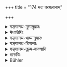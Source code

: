 +++
title = "174 यदा परबलानाम्"

+++

<details><summary>गङ्गानथ-मूलानुवादः</summary>

When he happens to be very much open to attack by the enemy’s forces, then he shall seek shelter with a r ighte ous and powerful King.—(174)
</details>

<details><summary>मेधातिथिः</summary>

**गमनीयतमः** अभिभवनीयतमो दुर्गस्थो ऽहम् इति मन्यते, **तदा क्षिप्रं** दुर्गम् उज्झित्वान्यं **संश्रयेद् धार्मिकम्**। यतः कुसृतिर् नाशङ्क्यते, यस्य यशोमयी स्थिरप्रकृतिः । **बलिनम्** इत्य् एतेनैतत् सुदर्शितम् ॥ ७.१७४ ॥
</details>

<details><summary>गङ्गानथ-भाष्यानुवादः</summary>

‘*Very much open to attack*’;—when he finds that while in the fortress, he is very liable to be assailed,—then quickly he shall give up the fortress and take refuge with another ‘*righteous king*’, at whose hands he does not fear ill-treatment, who is famed for his calm and dispassionate nature.

What is meant by the epithet ‘*powerful*’ is shown in the next verse.—(174)
</details>

<details><summary>गङ्गानथ-टिप्पन्यः</summary>

This verse is quoted in *Vīramitrodaya* (Rājanīti, p. 328).
</details>

<details><summary>गङ्गानथ-तुल्य-वाक्यानि</summary>

*Viṣṇudharmottara* (Vīramitrodaya-Rājanīti, p. 328).—‘When the king is
attacked by a stronger enemy who refuses to make peace, he shall have
recourse to *seeking shelter*, which is the lowest of the methods. When
he finds himself devoid of all power, he should seek shelter.’
</details>

<details><summary>भारुचिः</summary>

द्वैधीभावम् अप्य् आश्रितो यद्य् आत्मधारणम् अशक्यं मन्यते ततः प्रागभिभवात् **क्षिप्रम्** एव **बलिनं धार्मिकं** च संश्रयेत् । तदभावे ऽन्यम् अपि गुणवन्तम् ॥ ७.१७४ ॥
</details>

<details><summary>Bühler</summary>

174	But when he is very easily assailable by the forces of the enemy, then let him quickly seek refuge with a righteous, powerful king.
</details>
